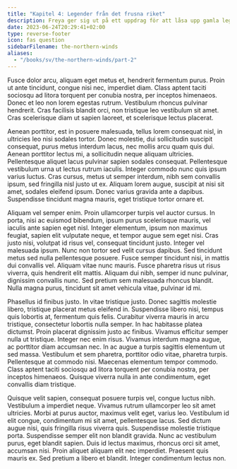 ```yaml
---
title: "Kapitel 4: Legender från det frusna riket"
description: Freya ger sig ut på ett uppdrag för att låsa upp gamla legender.
date: 2023-06-24T20:29:41+02:00
type: reverse-footer
icon: fas question
sidebarFilename: the-northern-winds
aliases:
  - "/books/sv/the-northern-winds/part-2"
---
```

Fusce dolor arcu, aliquam eget metus et, hendrerit fermentum purus. Proin ut ante tincidunt, congue nisi nec, imperdiet diam. Class aptent taciti sociosqu ad litora torquent per conubia nostra, per inceptos himenaeos. Donec et leo non lorem egestas rutrum. Vestibulum rhoncus pulvinar hendrerit. Cras facilisis blandit orci, non tristique leo vestibulum sit amet. Cras scelerisque diam ut sapien laoreet, et scelerisque lectus placerat.

Aenean porttitor, est in posuere malesuada, tellus lorem consequat nisl, in ultricies leo nisi sodales tortor. Donec molestie, dui sollicitudin suscipit consequat, purus metus interdum lacus, nec mollis arcu quam quis dui. Aenean porttitor lectus mi, a sollicitudin neque aliquam ultricies. Pellentesque aliquet lacus pulvinar sapien sodales consequat. Pellentesque vestibulum urna ut lectus rutrum iaculis. Integer commodo nunc quis ipsum varius luctus. Cras cursus, metus ut semper interdum, nibh sem convallis ipsum, sed fringilla nisl justo ut ex. Aliquam lorem augue, suscipit at nisi sit amet, sodales eleifend ipsum. Donec varius gravida ante a dapibus. Suspendisse tincidunt magna mauris, eget tristique tortor ornare et.

Aliquam vel semper enim. Proin ullamcorper turpis vel auctor cursus. In porta, nisi ac euismod bibendum, ipsum purus scelerisque mauris, vel iaculis ante sapien eget nisl. Integer elementum, ipsum non maximus feugiat, sapien elit vulputate neque, et tempor augue sem eget nisi. Cras justo nisi, volutpat id risus vel, consequat tincidunt justo. Integer vel malesuada ipsum. Nunc non tortor sed velit cursus dapibus. Sed tincidunt metus sed nulla pellentesque posuere. Fusce semper tincidunt nisi, in mattis dui convallis vel. Aliquam vitae nunc mauris. Fusce pharetra risus ut risus viverra, quis hendrerit elit mattis. Aliquam dui nibh, semper id nunc pulvinar, dignissim convallis nunc. Sed pretium sem malesuada rhoncus blandit. Nulla magna purus, tincidunt sit amet vehicula vitae, pulvinar id mi.

Phasellus id finibus justo. In vitae tristique justo. Donec sagittis molestie libero, tristique placerat metus eleifend in. Suspendisse libero nisi, tempus quis lobortis at, fermentum quis felis. Curabitur viverra mauris in arcu tristique, consectetur lobortis nulla semper. In hac habitasse platea dictumst. Proin placerat dignissim justo ac finibus. Vivamus efficitur semper nulla ut tristique. Integer nec enim risus. Vivamus interdum magna augue, ac porttitor diam accumsan nec. In ac augue a turpis sagittis elementum ut sed massa. Vestibulum et sem pharetra, porttitor odio vitae, pharetra turpis. Pellentesque at commodo nisi. Maecenas elementum tempor commodo. Class aptent taciti sociosqu ad litora torquent per conubia nostra, per inceptos himenaeos. Quisque viverra nulla in ante condimentum, eget convallis diam tristique.

Quisque velit sapien, consequat posuere turpis vel, congue luctus nibh. Vestibulum a imperdiet neque. Vivamus rutrum ullamcorper leo sit amet ultricies. Morbi at purus auctor, maximus velit eget, varius leo. Vestibulum id elit congue, condimentum mi sit amet, pellentesque lacus. Sed dictum augue nisi, quis fringilla risus viverra quis. Suspendisse molestie tristique porta. Suspendisse semper elit non blandit gravida. Nunc ac vestibulum purus, eget blandit sapien. Duis id lectus maximus, rhoncus orci sit amet, accumsan nisi. Proin aliquet aliquam elit nec imperdiet. Praesent quis mauris ex. Sed pretium a libero et blandit. Integer condimentum lectus non.